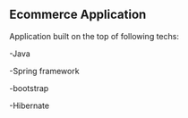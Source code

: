 ## Ecommerce Application

 Application built on the top of following techs:
 
  -Java
  
  -Spring framework
  
  -bootstrap
  
  -Hibernate
 
 
